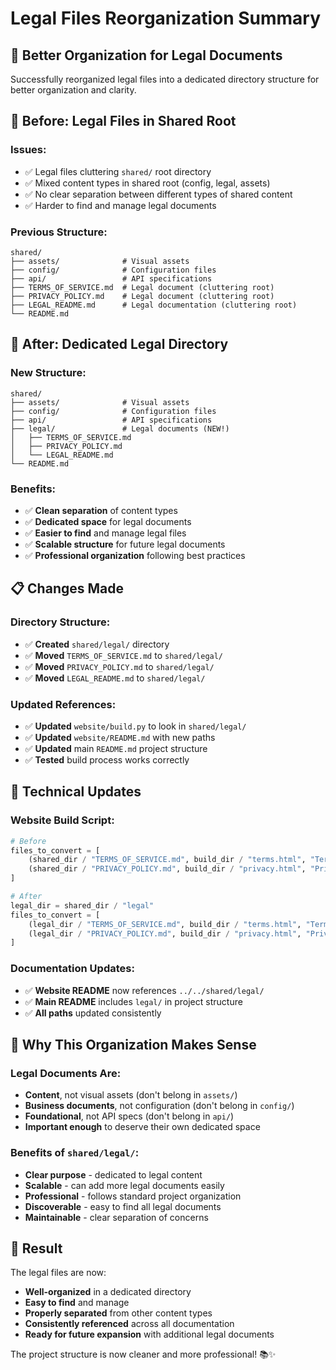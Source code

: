 # Legal Files Reorganization Summary

## 🎯 **Better Organization for Legal Documents**

Successfully reorganized legal files into a dedicated directory structure for better organization and clarity.

## 📁 **Before: Legal Files in Shared Root**

### **Issues:**
- ✅ Legal files cluttering `shared/` root directory
- ✅ Mixed content types in shared root (config, legal, assets)
- ✅ No clear separation between different types of shared content
- ✅ Harder to find and manage legal documents

### **Previous Structure:**
```
shared/
├── assets/              # Visual assets
├── config/              # Configuration files
├── api/                 # API specifications
├── TERMS_OF_SERVICE.md  # Legal document (cluttering root)
├── PRIVACY_POLICY.md    # Legal document (cluttering root)
├── LEGAL_README.md      # Legal documentation (cluttering root)
└── README.md
```

## 🚀 **After: Dedicated Legal Directory**

### **New Structure:**
```
shared/
├── assets/              # Visual assets
├── config/              # Configuration files
├── api/                 # API specifications
├── legal/               # Legal documents (NEW!)
│   ├── TERMS_OF_SERVICE.md
│   ├── PRIVACY_POLICY.md
│   └── LEGAL_README.md
└── README.md
```

### **Benefits:**
- ✅ **Clean separation** of content types
- ✅ **Dedicated space** for legal documents
- ✅ **Easier to find** and manage legal files
- ✅ **Scalable structure** for future legal documents
- ✅ **Professional organization** following best practices

## 📋 **Changes Made**

### **Directory Structure:**
- ✅ **Created** `shared/legal/` directory
- ✅ **Moved** `TERMS_OF_SERVICE.md` to `shared/legal/`
- ✅ **Moved** `PRIVACY_POLICY.md` to `shared/legal/`
- ✅ **Moved** `LEGAL_README.md` to `shared/legal/`

### **Updated References:**
- ✅ **Updated** `website/build.py` to look in `shared/legal/`
- ✅ **Updated** `website/README.md` with new paths
- ✅ **Updated** main `README.md` project structure
- ✅ **Tested** build process works correctly

## 🔧 **Technical Updates**

### **Website Build Script:**
```python
# Before
files_to_convert = [
    (shared_dir / "TERMS_OF_SERVICE.md", build_dir / "terms.html", "Terms of Service"),
    (shared_dir / "PRIVACY_POLICY.md", build_dir / "privacy.html", "Privacy Policy")
]

# After
legal_dir = shared_dir / "legal"
files_to_convert = [
    (legal_dir / "TERMS_OF_SERVICE.md", build_dir / "terms.html", "Terms of Service"),
    (legal_dir / "PRIVACY_POLICY.md", build_dir / "privacy.html", "Privacy Policy")
]
```

### **Documentation Updates:**
- ✅ **Website README** now references `../../shared/legal/`
- ✅ **Main README** includes `legal/` in project structure
- ✅ **All paths** updated consistently

## 🎯 **Why This Organization Makes Sense**

### **Legal Documents Are:**
- **Content**, not visual assets (don't belong in `assets/`)
- **Business documents**, not configuration (don't belong in `config/`)
- **Foundational**, not API specs (don't belong in `api/`)
- **Important enough** to deserve their own dedicated space

### **Benefits of `shared/legal/`:**
- **Clear purpose** - dedicated to legal content
- **Scalable** - can add more legal documents easily
- **Professional** - follows standard project organization
- **Discoverable** - easy to find all legal documents
- **Maintainable** - clear separation of concerns

## 🚀 **Result**

The legal files are now:
- **Well-organized** in a dedicated directory
- **Easy to find** and manage
- **Properly separated** from other content types
- **Consistently referenced** across all documentation
- **Ready for future expansion** with additional legal documents

The project structure is now cleaner and more professional! 📚✨
